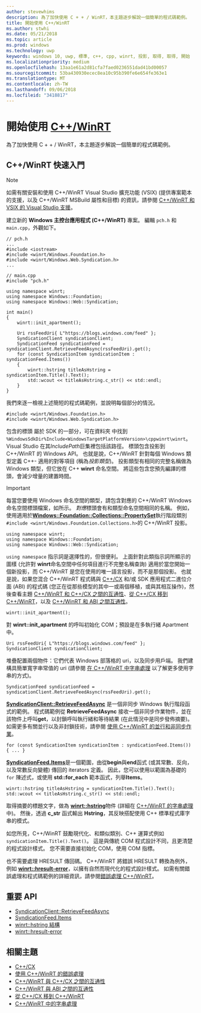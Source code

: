 ```yaml
---
author: stevewhims
description: 為了加快使用 C + + / WinRT，本主題逐步解說一個簡單的程式碼範例。
title: 開始使用 C++/WinRT
ms.author: stwhi
ms.date: 05/21/2018
ms.topic: article
ms.prod: windows
ms.technology: uwp
keywords: windows 10, uwp, 標準, c++, cpp, winrt, 投影, 取得, 取得, 開始
ms.localizationpriority: medium
ms.openlocfilehash: 13aa1e61a2d81cfa7faed0236551dad41bd00057
ms.sourcegitcommit: 53ba430930ecec8ea10c95b390fe6e654fe363e1
ms.translationtype: MT
ms.contentlocale: zh-TW
ms.lasthandoff: 09/06/2018
ms.locfileid: "3418817"
---
```

# <a name="get-started-with-cwinrtwindowsuwpcpp-and-winrt-apisintro-to-using-cpp-with-winrt"></a>開始使用 [C++/WinRT](/windows/uwp/cpp-and-winrt-apis/intro-to-using-cpp-with-winrt)
為了加快使用 C + + / WinRT，本主題逐步解說一個簡單的程式碼範例。

## <a name="a-cwinrt-quick-start"></a>C++/WinRT 快速入門
> [!NOTE]
> 如需有關安裝和使用 C++/WinRT Visual Studio 擴充功能 (VSIX) (提供專案範本的支援，以及 C++/WinRT MSBuild 屬性和目標) 的資訊，請參閱 [C++/WinRT 和 VSIX 的 Visual Studio 支援](intro-to-using-cpp-with-winrt.md#visual-studio-support-for-cwinrt-and-the-vsix)。

建立新的 **Windows 主控台應用程式 (C++/WinRT)** 專案。 編輯 `pch.h` 和 `main.cpp`，外觀如下。

```cppwinrt
// pch.h
...
#include <iostream>
#include <winrt/Windows.Foundation.h>
#include <winrt/Windows.Web.Syndication.h>
...
```

```cppwinrt
// main.cpp
#include "pch.h"

using namespace winrt;
using namespace Windows::Foundation;
using namespace Windows::Web::Syndication;

int main()
{
    winrt::init_apartment();

    Uri rssFeedUri{ L"https://blogs.windows.com/feed" };
    SyndicationClient syndicationClient;
    SyndicationFeed syndicationFeed = syndicationClient.RetrieveFeedAsync(rssFeedUri).get();
    for (const SyndicationItem syndicationItem : syndicationFeed.Items())
    {
        winrt::hstring titleAsHstring = syndicationItem.Title().Text();
        std::wcout << titleAsHstring.c_str() << std::endl;
    }
}
```

我們來逐一檢視上述簡短的程式碼範例，並說明每個部分的情況。

```cppwinrt
#include <winrt/Windows.Foundation.h>
#include <winrt/Windows.Web.Syndication.h>
```

包含的標頭  屬於 SDK 的一部分，可在資料夾  中找到 `%WindowsSdkDir%Include<WindowsTargetPlatformVersion>\cppwinrt\winrt`。 Visual Studio 在其*IncludePath*巨集裡包括該路徑。 標頭包含投影到 C++/WinRT 的 Windows API。 也就是說，C++/WinRT 針對每個 Windows 類型定義 C++- 適用的對等項目 (稱為*投影類型*)。 投影類型有相同的完整名稱做為 Windows 類型，但它放在 C++ **winrt** 命名空間。 將這些包含您預先編譯的標頭，會減少增量的建置時間。

> [!IMPORTANT]
> 每當您要使用 Windows 命名空間的類型，請包含對應的 C++/WinRT Windows 命名空間標頭檔案，如所示。 *對應*標頭會有和類型命名空間相同的名稱。 例如，使用適用於[**Windows::Foundation::Collections::PropertySet**](/uwp/api/windows.foundation.collections.propertyset)執行階段類別`#include <winrt/Windows.Foundation.Collections.h>`的 C++/WinRT 投影。

```cppwinrt
using namespace winrt;
using namespace Windows::Foundation;
using namespace Windows::Web::Syndication;
```

`using namespace` 指示詞是選擇性的，但很便利。 上面針對此類指示詞所顯示的圖樣 (允許對 **winrt**命名空間中任何項目進行不完整名稱查詢) 適用於當您開始一個新投影，而 C++/WinRT 是您在使用的唯一語言投影，而不是那個投影。 也就是說，如果您混合 C++/WinRT 程式碼與 [C++/CX](/cpp/cppcx/visual-c-language-reference-c-cx) 和/或 SDK 應用程式二進位介面 (ABI) 的程式碼 (您正在從那些模型的其中一或兩個移植，或與其相互操作)，然後查看主題 [C++/WinRT 和 C++/CX 之間的互通性](interop-winrt-cx.md)、[從 C++/CX 移到 C++/WinRT](move-to-winrt-from-cx.md)，以及 [C++/WinRT 和 ABI 之間互通性](interop-winrt-abi.md)。

```cppwinrt
winrt::init_apartment();
```

對 **winrt::init_apartment** 的呼叫初始化 COM；預設是在多執行緒 Apartment 中。

```cppwinrt
Uri rssFeedUri{ L"https://blogs.windows.com/feed" };
SyndicationClient syndicationClient;
```

堆疊配置兩個物件：它們代表 Windows 部落格的 uri，以及同步用戶端。 我們建構具簡單寬字串常值的 uri (請參閱 [在 C++/WinRT 中字串處理](strings.md) 以了解更多使用字串的方式)。

```cppwinrt
SyndicationFeed syndicationFeed = syndicationClient.RetrieveFeedAsync(rssFeedUri).get();
```

[**SyndicationClient::RetrieveFeedAsync**](/uwp/api/windows.web.syndication.syndicationclient.retrievefeedasync) 是一個非同步 Windows 執行階段函式的範例。 程式碼範例從 **RetrieveFeedAsync** 接收一個非同步作業物件，並在該物件上呼叫**get**，以封鎖呼叫執行緒和等待結果 (在此情況中是同步發佈摘要)。 如需更多有關並行以及非封鎖技術，請參閱 [使用 C++/WinRT 的並行和非同步作業](concurrency.md)。

```cppwinrt
for (const SyndicationItem syndicationItem : syndicationFeed.Items()) { ... }
```

[**SyndicationFeed.Items**](/uwp/api/windows.web.syndication.syndicationfeed.items)是一個範圍，由從**begin**與**end**函式 (或其常數、反向，以及常數反向變體) 傳回的 iterators 定義。 因此，您可以使用以範圍為基礎的 `for` 陳述式，或使用 **std::for_each** 範本函式，列舉**Items**。

```cppwinrt
winrt::hstring titleAsHstring = syndicationItem.Title().Text();
std::wcout << titleAsHstring.c_str() << std::endl;
```

取得摘要的標題文字，做為 [**winrt::hstring**](/uwp/cpp-ref-for-winrt/hstring)物件 (詳細在 [C++/WinRT 的字串處理](strings.md)中)。 然後，透過 **c_str** 函式輸出 **Hstring**，其反映搭配使用 C++ 標準程式庫字串的模式。

如您所見，C++/WinRT 鼓勵現代化、和類似類別、C++ 運算式例如 `syndicationItem.Title().Text()`。 這是與傳統 COM 程式設計不同，且更清楚的程式設計樣式。 您不需要直接初始化 COM，使用 COM 指標。

也不需要處理 HRESULT 傳回碼。 C++/WinRT 將錯誤 HRESULT 轉換為例外，例如 [**winrt::hresult-error**](/uwp/cpp-ref-for-winrt/error-handling/hresult-error)，以擁有自然而現代化的程式設計樣式。 如需有關錯誤處理和程式碼範例的詳細資訊，請參閱[錯誤處理 C++/WinRT](error-handling.md)。

## <a name="important-apis"></a>重要 API
* [SyndicationClient::RetrieveFeedAsync](/uwp/api/windows.web.syndication.syndicationclient.retrievefeedasync)
* [SyndicationFeed.Items](/uwp/api/windows.web.syndication.syndicationfeed.items)
* [winrt::hstring 結構](/uwp/cpp-ref-for-winrt/hstring)
* [winrt::hresult-error](/uwp/cpp-ref-for-winrt/error-handling/hresult-error)

## <a name="related-topics"></a>相關主題
* [C++/CX](/cpp/cppcx/visual-c-language-reference-c-cx)
* [使用 C++/WinRT 的錯誤處理](error-handling.md)
* [C++/WinRT 與 C++/CX 之間的互通性](interop-winrt-cx.md)
* [C++/WinRT 與 ABI 之間的互通性](interop-winrt-abi.md)
* [從 C++/CX 移到 C++/WinRT](move-to-winrt-from-cx.md)
* [C++/WinRT 中的字串處理](strings.md)
